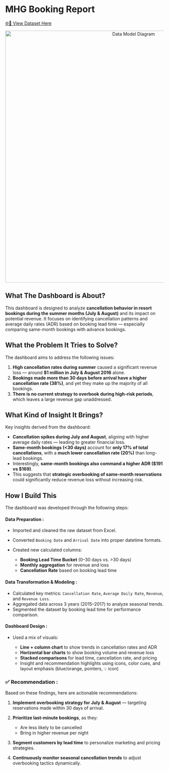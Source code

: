 # MHG Booking Report

[🌐🔗 View Dataset Here](./MHG_Booking_Data.xlsx) 

<p align="center">
  <img src="https://github.com/user-attachments/assets/12a323d9-14c3-45d3-9069-503f5986ca9a" alt="Data Model Diagram" width="800">
</p>


## What The Dashboard is About?

This dashboard is designed to analyze **cancellation behavior in resort bookings during the summer months (July & August)** and its impact on potential revenue. It focuses on identifying cancellation patterns and average daily rates (ADR) based on booking lead time — especially comparing same-month bookings with advance bookings.



## What the Problem It Tries to Solve?

The dashboard aims to address the following issues:

1. **High cancellation rates during summer** caused a significant revenue loss — around **\$1 million in July & August 2016** alone.
2. **Bookings made more than 30 days before arrival have a higher cancellation rate (38%)**, and yet they make up the majority of all bookings.
3. **There is no current strategy to overbook during high-risk periods**, which leaves a large revenue gap unaddressed.



## What Kind of Insight It Brings?

Key insights derived from the dashboard:

* **Cancellation spikes during July and August**, aligning with higher average daily rates — leading to greater financial loss.
* **Same-month bookings (<30 days)** account for **only 17% of total cancellations**, with a **much lower cancellation rate (20%)** than long-lead bookings.
* Interestingly, **same-month bookings also command a higher ADR (\$191 vs \$169)**.
* This suggests that **strategic overbooking of same-month reservations** could significantly reduce revenue loss without increasing risk.



## How I Build This

The dashboard was developed through the following steps:

#### Data Preparation :

* Imported and cleaned the raw dataset from Excel.
* Converted `Booking Date` and `Arrival Date` into proper datetime formats.
* Created new calculated columns:

  * **Booking Lead Time Bucket** (0–30 days vs. >30 days)
  * **Monthly aggregation** for revenue and loss
  * **Cancellation Rate** based on booking lead time

#### Data Transformation & Modeling :

* Calculated key metrics: `Cancellation Rate`, `Average Daily Rate`, `Revenue`, and `Revenue Loss`.
* Aggregated data across 3 years (2015–2017) to analyze seasonal trends.
* Segmented the dataset by booking lead time for performance comparison.

#### Dashboard Design :

* Used a mix of visuals:

  * **Line + column chart** to show trends in cancellation rates and ADR
  * **Horizontal bar charts** to show booking volume and revenue loss
  * **Stacked comparisons** for lead time, cancellation rate, and pricing
  * Insight and recommendation highlights using icons, color cues, and layout emphasis (blue/orange, pointers, 💡 icon)



### ✅ Recommendation :

Based on these findings, here are actionable recommendations:

1. **Implement overbooking strategy for July & August** — targeting reservations made within 30 days of arrival.
2. **Prioritize last-minute bookings**, as they:

   * Are less likely to be cancelled
   * Bring in higher revenue per night
3. **Segment customers by lead time** to personalize marketing and pricing strategies.
4. **Continuously monitor seasonal cancellation trends** to adjust overbooking tactics dynamically.

